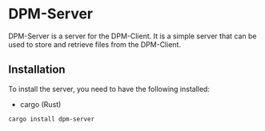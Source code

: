 # DPM-Server
DPM-Server is a server for the DPM-Client. It is a simple server that can be used to store and retrieve files from the DPM-Client.

## Installation
To install the server, you need to have the following installed:
- cargo (Rust)
```
cargo install dpm-server
```
